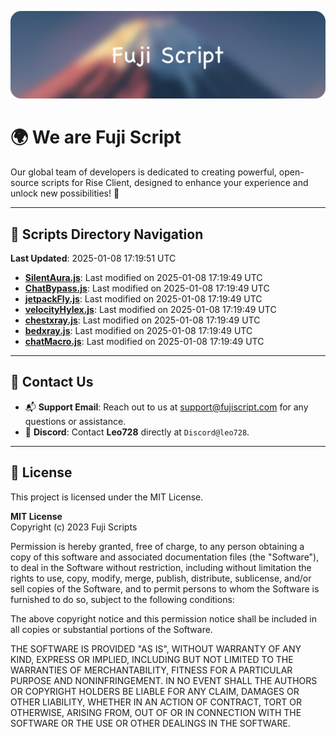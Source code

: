 ![Banner](.github/b.webp)

# 🌍 **We are Fuji Script**

Our global team of developers is dedicated to creating powerful, open-source scripts for Rise Client, designed to enhance your experience and unlock new possibilities! 🌟

---
<!-- SCRIPTS_NAVIGATION_START -->
## 📂 **Scripts Directory Navigation**

**Last Updated**: 2025-01-08 17:19:51 UTC

- **[SilentAura.js](scripts/SilentAura.js)**: Last modified on 2025-01-08 17:19:49 UTC
- **[ChatBypass.js](scripts/ChatBypass.js)**: Last modified on 2025-01-08 17:19:49 UTC
- **[jetpackFly.js](scripts/jetpackFly.js)**: Last modified on 2025-01-08 17:19:49 UTC
- **[velocityHylex.js](scripts/velocityHylex.js)**: Last modified on 2025-01-08 17:19:49 UTC
- **[chestxray.js](scripts/chestxray.js)**: Last modified on 2025-01-08 17:19:49 UTC
- **[bedxray.js](scripts/bedxray.js)**: Last modified on 2025-01-08 17:19:49 UTC
- **[chatMacro.js](scripts/chatMacro.js)**: Last modified on 2025-01-08 17:19:49 UTC

<!-- SCRIPTS_NAVIGATION_END -->

---

## 💬 **Contact Us**  
- 📬 **Support Email**: Reach out to us at [support@fujiscript.com](mailto:support@fujiscript.com) for any questions or assistance.  
- 💬 **Discord**: Contact **Leo728** directly at `Discord@leo728`.

---

## 📜 **License**

This project is licensed under the MIT License.  

**MIT License**  
Copyright (c) 2023 Fuji Scripts  

Permission is hereby granted, free of charge, to any person obtaining a copy of this software and associated documentation files (the "Software"), to deal in the Software without restriction, including without limitation the rights to use, copy, modify, merge, publish, distribute, sublicense, and/or sell copies of the Software, and to permit persons to whom the Software is furnished to do so, subject to the following conditions:  

The above copyright notice and this permission notice shall be included in all copies or substantial portions of the Software.  

THE SOFTWARE IS PROVIDED "AS IS", WITHOUT WARRANTY OF ANY KIND, EXPRESS OR IMPLIED, INCLUDING BUT NOT LIMITED TO THE WARRANTIES OF MERCHANTABILITY, FITNESS FOR A PARTICULAR PURPOSE AND NONINFRINGEMENT. IN NO EVENT SHALL THE AUTHORS OR COPYRIGHT HOLDERS BE LIABLE FOR ANY CLAIM, DAMAGES OR OTHER LIABILITY, WHETHER IN AN ACTION OF CONTRACT, TORT OR OTHERWISE, ARISING FROM, OUT OF OR IN CONNECTION WITH THE SOFTWARE OR THE USE OR OTHER DEALINGS IN THE SOFTWARE.  
